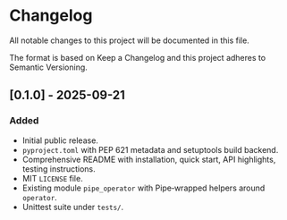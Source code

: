 # Changelog

All notable changes to this project will be documented in this file.

The format is based on Keep a Changelog and this project adheres to Semantic Versioning.

## [0.1.0] - 2025-09-21
### Added
- Initial public release.
- `pyproject.toml` with PEP 621 metadata and setuptools build backend.
- Comprehensive README with installation, quick start, API highlights, testing instructions.
- MIT `LICENSE` file.
- Existing module `pipe_operator` with Pipe‑wrapped helpers around `operator`.
- Unittest suite under `tests/`.
